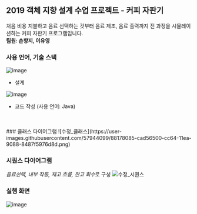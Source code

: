 ## 2019 객체 지향 설계 수업 프로젝트 - 커피 자판기
처음 비용 지불하고 음료 선택하는 것부터 음료 제조, 음료 출력까지 전 과정을 시뮬레이션하는 커피 자판기 프로그램입니다.<br/>
**팀원: 손향지, 이유영**
<br>
### 사용 언어, 기술 스택
![image](https://user-images.githubusercontent.com/57944099/88451150-6c3fff00-ce8f-11ea-94ff-3f7cd51ed57e.png)
- 설계

![image](https://user-images.githubusercontent.com/57944099/88451203-e40e2980-ce8f-11ea-9757-af25bbf8242f.png)
- 코드 작성 (사용 언어: Java)
<br>
<br>
### 클래스 다이어그램
![수정_클래스](https://user-images.githubusercontent.com/57944099/88178085-cad56500-cc64-11ea-9088-8487f5976d8d.png)

### 시퀀스 다이어그램
*음료선택, 내부 작동, 재고 흐름, 잔고 회수*로 구성
![수정_시퀀스](https://user-images.githubusercontent.com/57944099/88178115-d7f25400-cc64-11ea-8312-2db52849b12b.png)

### 실행 화면
![image](https://user-images.githubusercontent.com/57944099/88451059-cb514400-ce8e-11ea-9025-ab57269cc4e1.png)
